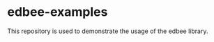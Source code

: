 edbee-examples
==============

This repository is used to demonstrate the usage of the edbee library.
